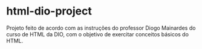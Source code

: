 # html-dio-project
Projeto feito de acordo com as instruções do professor Diogo Mainardes do curso de HTML da DIO, com o objetivo de exercitar conceitos básicos do HTML.
